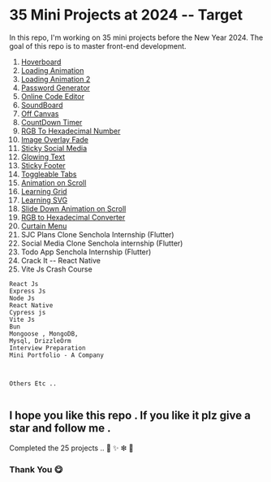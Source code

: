 

# 35 Mini Projects at 2024 -- Target 

In this repo, I'm working on 35 mini projects before the New Year 2024. The goal of this repo is to master front-end development.

1. [Hoverboard](./hoverboard/)
2. [Loading Animation](./loading%20animation/)
3. [Loading Animation 2](./03_loading%20animation/)
4. [Password Generator](./04_Passwordgenertor/)
5. [Online Code Editor](./05_LiveCodeEditor/)
6. [SoundBoard](./06_SoundBoard/)
7. [Off Canvas](./07_OffCanvas/)
8. [CountDown Timer](./08_CountDownTimer/)
9. [RGB To Hexadecimal Number](./09_RGBToHexDecimalNum/)
10. [Image Overlay Fade](./10_ImageOverlayfade/)
11. [Sticky Social Media](./11_StickySocialMedia/)
12. [Glowing Text](./12_GlowingText/)
13. [Sticky Footer](./13_StickyFooter/)
14. [Toggleable Tabs](./14_ToggleleableTabs/)
15. [Animation on Scroll](./15_AnimationOnScroll/)
16. [Learning Grid](./16LearningGrid/)
17. [Learning SVG](./17SVG/)
18. [Slide Down Animation on Scroll](./18_SlideDownaBaronScroll/)
19. [RGB to Hexadecimal Converter](./19_RGBtoHEXdeciaml/)
20. [Curtain Menu](./20_Curtain%20Menu/)
21. SJC Plans Clone Senchola Internship (Flutter)
22. Social Media Clone Senchola internship (Flutter)
23. Todo App Senchola Internship (Flutter)
24. Crack It -- React Native
25. Vite Js Crash Course 





```Soon
React Js
Express Js
Node Js
React Native
Cypress js
Vite Js
Bun
Mongoose , MongoDB, 
Mysql, DrizzleOrm
Interview Preparation
Mini Portfolio - A Company



Others Etc ..


```


## I hope you like this repo . If you like it plz give a star and follow me .

Completed the 25 projects .. 🤝 ✨ ❇ 🧨


### Thank You  😋
